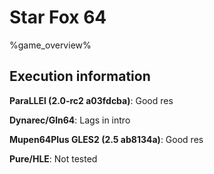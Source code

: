 # Star Fox 64 

%game_overview%

## Execution information

**ParaLLEl (2.0-rc2 a03fdcba)**: Good res

**Dynarec/Gln64**: Lags in intro

**Mupen64Plus GLES2 (2.5 ab8134a)**: Good res

**Pure/HLE**: Not tested